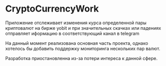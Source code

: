 # CryptoCurrencyWork

Приложение отслеживает изменения курса определенной пары криптовалют на бирже yobit и при значительных скачках или падениях отправляет иформацию в соответствующий канал в telegram

На данный момент реализована основная часть проекта, однако хотелось бы добавить поддержку мониторинга нескольких пар валют.

Разработка приостановленна из-за потери интереса к данной сфере.
